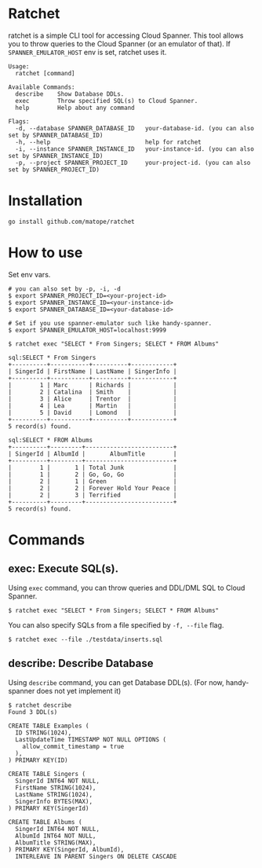 # Ratchet

ratchet is a simple CLI tool for accessing Cloud Spanner. This tool allows you to
throw queries to the Cloud Spanner (or an emulator of that). If `SPANNER_EMULATOR_HOST`
env is set, ratchet uses it.

```
Usage:
  ratchet [command]

Available Commands:
  describe    Show Database DDLs.
  exec        Throw specified SQL(s) to Cloud Spanner.
  help        Help about any command

Flags:
  -d, --database SPANNER_DATABASE_ID   your-database-id. (you can also set by SPANNER_DATABASE_ID)
  -h, --help                           help for ratchet
  -i, --instance SPANNER_INSTANCE_ID   your-instance-id. (you can also set by SPANNER_INSTANCE_ID)
  -p, --project SPANNER_PROJECT_ID     your-project-id. (you can also set by SPANNER_PROJECT_ID)
```

# Installation

```
go install github.com/matope/ratchet
```

# How to use


Set env vars.
```
# you can also set by -p, -i, -d
$ export SPANNER_PROJECT_ID=<your-project-id>
$ export SPANNER_INSTANCE_ID=<your-instance-id>
$ export SPANNER_DATABASE_ID=<your-database-id>

# Set if you use spanner-emulator such like handy-spanner.
$ export SPANNER_EMULATOR_HOST=localhost:9999
```

```
$ ratchet exec "SELECT * From Singers; SELECT * FROM Albums"

sql:SELECT * From Singers
+----------+-----------+----------+------------+
| SingerId | FirstName | LastName | SingerInfo |
+----------+-----------+----------+------------+
|        1 | Marc      | Richards |            |
|        2 | Catalina  | Smith    |            |
|        3 | Alice     | Trentor  |            |
|        4 | Lea       | Martin   |            |
|        5 | David     | Lomond   |            |
+----------+-----------+----------+------------+
5 record(s) found.

sql:SELECT * FROM Albums
+----------+---------+-------------------------+
| SingerId | AlbumId |       AlbumTitle        |
+----------+---------+-------------------------+
|        1 |       1 | Total Junk              |
|        1 |       2 | Go, Go, Go              |
|        2 |       1 | Green                   |
|        2 |       2 | Forever Hold Your Peace |
|        2 |       3 | Terrified               |
+----------+---------+-------------------------+
5 record(s) found.
```
# Commands

## exec: Execute SQL(s).

Using `exec` command, you can throw queries and DDL/DML SQL to Cloud Spanner.

```
$ ratchet exec "SELECT * From Singers; SELECT * FROM Albums"
```

You can also specify SQLs from a file specified by `-f, --file` flag.

```
$ ratchet exec --file ./testdata/inserts.sql
```

## describe: Describe Database

Using `describe` command, you can get Database DDL(s). (For now, handy-spanner does not yet implement it)

```
$ ratchet describe
Found 3 DDL(s)

CREATE TABLE Examples (
  ID STRING(1024),
  LastUpdateTime TIMESTAMP NOT NULL OPTIONS (
    allow_commit_timestamp = true
  ),
) PRIMARY KEY(ID)

CREATE TABLE Singers (
  SingerId INT64 NOT NULL,
  FirstName STRING(1024),
  LastName STRING(1024),
  SingerInfo BYTES(MAX),
) PRIMARY KEY(SingerId)

CREATE TABLE Albums (
  SingerId INT64 NOT NULL,
  AlbumId INT64 NOT NULL,
  AlbumTitle STRING(MAX),
) PRIMARY KEY(SingerId, AlbumId),
  INTERLEAVE IN PARENT Singers ON DELETE CASCADE
```

